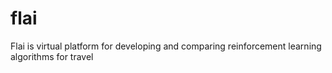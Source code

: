 # flai
Flai is virtual platform for developing and comparing reinforcement learning algorithms for travel

